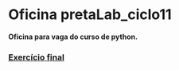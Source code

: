 # Oficina pretaLab_ciclo11

**Oficina para vaga do curso de python.**

### [Exercício final](https://github.com/carolmarquezini/oficina_pretaLab_ciclo11/blob/main/Exerc%C3%ADcio_Final.ipynb)
